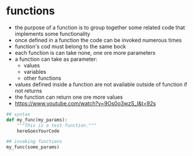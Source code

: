 # functions
* the purpose of a function is to group together some related code that implements some functionality
* once defined in a function the code can be invoked numerous times
* function's cod must belong to the same bock
* each function is can take none, one ore more parameters
* a function can take as parameter:
    - values
    - variables
    - other functions
* values defined inside a function are not available outside of function if not returns
* the function can return one ore more values
* https://www.youtube.com/watch?v=9Os0o3wzS_I&t=92s

```python
## syntax
def my_func(my_params):
    """This is a test function."""
    hereGoesYourCode

## invoking functions
my_func(some_params)
```